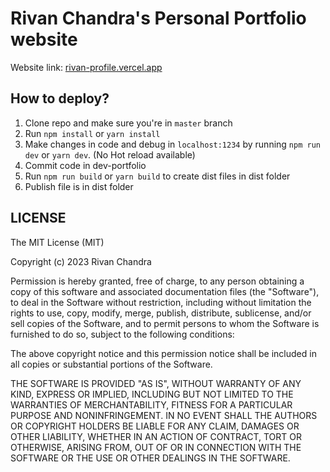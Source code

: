# Rivan Chandra's Personal Portfolio website

Website link: [rivan-profile.vercel.app](https://rivan-profile.vercel.app)

## How to deploy?

1. Clone repo and make sure you're in `master` branch
2. Run `npm install` or `yarn install`
3. Make changes in code and debug in `localhost:1234` by running `npm run dev` or `yarn dev`. (No Hot reload available)
4. Commit code in dev-portfolio
5. Run `npm run build` or `yarn build` to create dist files in dist folder
6. Publish file is in dist folder

## LICENSE

The MIT License (MIT)

Copyright (c) 2023 Rivan Chandra

Permission is hereby granted, free of charge, to any person obtaining a copy
of this software and associated documentation files (the "Software"), to deal
in the Software without restriction, including without limitation the rights
to use, copy, modify, merge, publish, distribute, sublicense, and/or sell
copies of the Software, and to permit persons to whom the Software is
furnished to do so, subject to the following conditions:

The above copyright notice and this permission notice shall be included in all
copies or substantial portions of the Software.

THE SOFTWARE IS PROVIDED "AS IS", WITHOUT WARRANTY OF ANY KIND, EXPRESS OR
IMPLIED, INCLUDING BUT NOT LIMITED TO THE WARRANTIES OF MERCHANTABILITY,
FITNESS FOR A PARTICULAR PURPOSE AND NONINFRINGEMENT. IN NO EVENT SHALL THE
AUTHORS OR COPYRIGHT HOLDERS BE LIABLE FOR ANY CLAIM, DAMAGES OR OTHER
LIABILITY, WHETHER IN AN ACTION OF CONTRACT, TORT OR OTHERWISE, ARISING FROM,
OUT OF OR IN CONNECTION WITH THE SOFTWARE OR THE USE OR OTHER DEALINGS IN THE
SOFTWARE.
